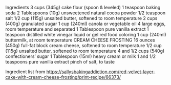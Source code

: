Ingredients
    3 cups (345g) cake flour (spoon & leveled)
    1 teaspoon baking soda
    2 Tablespoons (10g) unsweetened natural cocoa powder
    1/2 teaspoon salt
    1/2 cup (115g) unsalted butter, softened to room temperature
    2 cups (400g) granulated sugar
    1 cup (240ml) canola or vegetable oil
    4 large eggs, room temperature and separated
    1 Tablespoon pure vanilla extract
    1 teaspoon distilled white vinegar
    liquid or gel red food coloring
    1 cup (240ml) buttermilk, at room temperature
CREAM CHEESE FROSTING
    16 ounces (450g) full-fat block cream cheese, softened to room temperature
    1/2 cup (115g) unsalted butter, softened to room temperature
    4 and 1/2 cups (540g) confectioners’ sugar
    1 Tablespoon (15ml) heavy cream or milk
    1 and 1/2 teaspoons pure vanilla extract
    pinch of salt, to taste


Ingredient list from https://sallysbakingaddiction.com/red-velvet-layer-cake-with-cream-cheese-frosting/print-recipe/66373/
